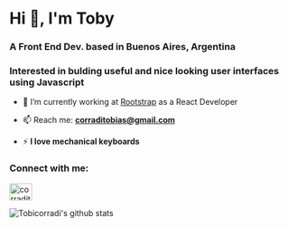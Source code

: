 <h1 align="left">Hi 👋, I'm Toby</h1>
<h3 align="left">A Front End Dev. based in Buenos Aires, Argentina</h3>
<h3>Interested in bulding useful and nice looking user interfaces using Javascript</h3>

- 🔭 I’m currently working at [Rootstrap](https://rootstrap.com/) as a React Developer

- 📫 Reach me: **corraditobias@gmail.com**

- ⚡ **I love mechanical keyboards**

<h3 align="left">Connect with me:</h3>
<p align="left">
<a href="https://linkedin.com/in/corraditobias" target="blank"><img align="center" src="https://raw.githubusercontent.com/rahuldkjain/github-profile-readme-generator/master/src/images/icons/Social/linked-in-alt.svg" alt="corraditobias" height="30" width="40" /></a>
</p>

![Tobicorradi's github stats](https://github-readme-stats.vercel.app/api?username=tobicorradi&show_icons=true&hide_border=true)

